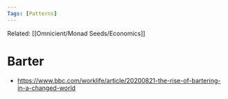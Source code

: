 ```yaml
---
Tags: [Patterns]
---
```

Related: [[Omnicient/Monad Seeds/Economics]] 
# Barter
- https://www.bbc.com/worklife/article/20200821-the-rise-of-bartering-in-a-changed-world
